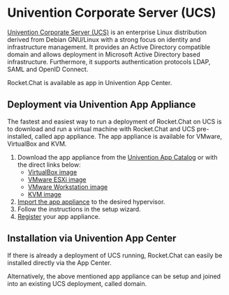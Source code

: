 # Univention Corporate Server (UCS)

[Univention Corporate Server (UCS)](https://www.univention.com/products/ucs/) is an enterprise Linux distribution derived from Debian GNU/Linux with a strong focus on identity and infrastructure management. It provides an Active Directory compatible domain and allows deployment in Microsoft Active Directory based infrastructure. Furthermore, it supports authentication protocols LDAP, SAML and OpenID Connect.

Rocket.Chat is available as app in Univention App Center.

## Deployment via Univention App Appliance

The fastest and easiest way to run a deployment of Rocket.Chat on UCS is to download and run a virtual machine with Rocket.Chat and UCS pre-installed, called app appliance. The app appliance is available for VMware, VirtualBox and KVM.

1. Download the app appliance from the [Univention App Catalog](https://www.univention.com/products/univention-app-center/app-catalog/rocketchat/) or with the direct links below:
   * [VirtualBox image](https://appcenter.software-univention.de/univention-apps/current/rocketchat/Univention-App-rocketchat-virtualbox.ova)
   * [VMware ESXi image](https://appcenter.software-univention.de/univention-apps/current/rocketchat/Univention-App-rocketchat-ESX.ova)
   * [VMware Workstation image](https://appcenter.software-univention.de/univention-apps/current/rocketchat/Univention-App-rocketchat-vmware.zip)
   * [KVM image](https://appcenter.software-univention.de/univention-apps/current/rocketchat/Univention-App-rocketchat-KVM.qcow2)
2. [Import the app appliance](https://www.univention.com/downloads/ucs-download/guide-for-virtual-appliance-import/) to the desired hypervisor.
3. Follow the instructions in the setup wizard.
4. [Register](https://help.univention.com/t/how-to-register-a-univention-app-appliance/11294) your app appliance.

## Installation via Univention App Center

If there is already a deployment of UCS running, Rocket.Chat can easily be installed directly via the App Center.

Alternatively, the above mentioned app appliance can be setup and joined into an existing UCS deployment, called domain.
